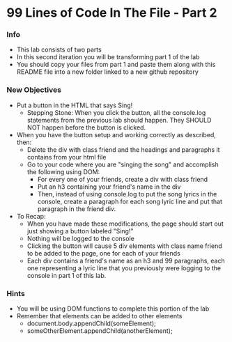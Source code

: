# 99 Lines of Code In The File - Part 2

### Info
* This lab consists of two parts
* In this second iteration you will be transforming part 1 of the lab
* You should copy your files from part 1 and paste them along with this README file into a new folder linked to a new github repository

### New Objectives
* Put a button in the HTML that says Sing!
    * Stepping Stone: When you click the button, all the console.log statements from the previous lab should happen. They SHOULD NOT happen before the button is clicked.
* When you have the button setup and working correctly as described, then:
    * Delete the div with class friend and the headings and paragraphs it contains from your html file
    * Go to your code where you are "singing the song" and accomplish the following using DOM:
      * For every one of your friends, create a div with class friend
      * Put an h3 containing your friend's name in the div
      * Then, instead of using console.log to put the song lyrics in the console, create a paragraph for each song lyric line and put that paragraph in the friend div.
* To Recap:
    * When you have made these modifications, the page should start out just showing a button labeled "Sing!"
    * Nothing will be logged to the console
    * Clicking the button will cause 5 div elements with class name friend to be added to the page, one for each of your friends
    * Each div contains a friend's name as an h3 and 99 paragraphs, each one representing a lyric line that you previously were logging to the console in part 1 of this lab.

### Hints
* You will be using DOM functions to complete this portion of the lab
* Remember that elements can be added to other elements
    * document.body.appendChild(someElement);
    * someOtherElement.appendChild(anotherElement);